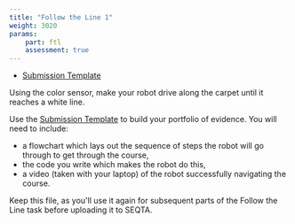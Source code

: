 ```yaml
---
title: "Follow the Line 1"
weight: 3020
params:
    part: ftl
    assessment: true
---
```

- [Submission Template](FollowTheLine.pptx)

Using the color sensor, make your robot drive along the carpet until it reaches a white line.

Use the [Submission Template](FollowTheLine.pptx) to build your portfolio of evidence. You will need to include:
- a flowchart which lays out the sequence of steps the robot will go through to get through the course,
- the code you write which makes the robot do this,
- a video (taken with your laptop) of the robot successfully navigating the course.

Keep this file, as you'll use it again for subsequent parts of the Follow the Line task before uploading it to SEQTA.
